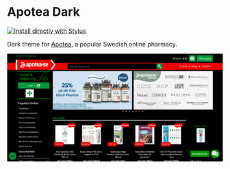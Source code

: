 # Apotea Dark

[![Install directly with Stylus](https://img.shields.io/badge/Install%20directly%20with-Stylus-238b8b.svg)](https://github.com/aruncveli/userstyles/raw/main/apotea/apotea.user.styl)

Dark theme for [Apotea](https://www.apotea.se/), a popular Swedish online pharmacy.

![Screenshot of snowfl](screenshot.png)
